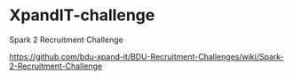 # XpandIT-challenge

Spark 2 Recruitment Challenge

https://github.com/bdu-xpand-it/BDU-Recruitment-Challenges/wiki/Spark-2-Recruitment-Challenge
